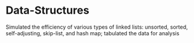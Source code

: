 # Data-Structures

Simulated the efficiency of various types of linked lists: unsorted, sorted, self-adjusting, skip-list, and hash map; tabulated the data for analysis
